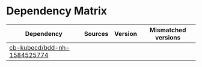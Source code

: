 # Dependency Matrix

Dependency | Sources | Version | Mismatched versions
---------- | ------- | ------- | -------------------
[cb-kubecd/bdd-nh-1584525774](https://github.com/cb-kubecd/bdd-nh-1584525774.git) |  | []() | 

